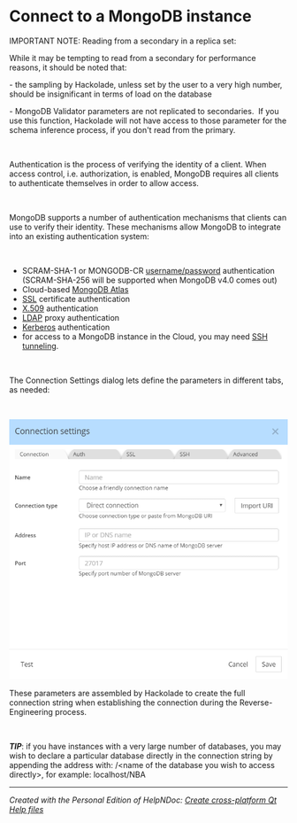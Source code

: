# Connect to a MongoDB instance

IMPORTANT NOTE: Reading from a secondary in a replica set:

While it may be tempting to read from a secondary for performance reasons, it should be noted that:

\- the sampling by Hackolade, unless set by the user to a very high number, should be insignificant in terms of load on the database

\- MongoDB Validator parameters are not replicated to secondaries.&nbsp; If you use this function, Hackolade will not have access to those parameter for the schema inference process, if you don't read from the primary.

&nbsp;

Authentication is the process of verifying the identity of a client. When access control, i.e. authorization, is enabled, MongoDB requires all clients to authenticate themselves in order to allow access.

&nbsp;

MongoDB supports a number of authentication mechanisms that clients can use to verify their identity. These mechanisms allow MongoDB to integrate into an existing authentication system:

&nbsp;

* SCRAM-SHA-1 or MONGODB-CR [username/password](<Usernamepassword.md>) authentication (SCRAM-SHA-256 will be supported when MongoDB v4.0 comes out)
* Cloud-based [MongoDB Atlas](<MongoDBAtlas.md>)
* [SSL](<SSL.md>) certificate authentication
* [X.509](<X509.md>) authentication
* [LDAP](<LDAP.md>) proxy authentication
* [Kerberos](<Kerberos.md>) authentication
* for access to a MongoDB instance in the Cloud, you may need [SSH tunneling](<SSH.md>).

&nbsp;

The Connection Settings dialog lets define the parameters in different tabs, as needed: &nbsp;

&nbsp;

![Image](<lib/Rev-Eng%20Connection%20settings%20-%20Direct.png>)

These parameters are assembled by Hackolade to create the full connection string when establishing the connection during the Reverse-Engineering process.

&nbsp;

***TIP***: if you have instances with a very large number of databases, you may wish to declare a particular database directly in the connection string by appending the address with: /\<name of the database you wish to access directly\>, for example: localhost/NBA


***
_Created with the Personal Edition of HelpNDoc: [Create cross-platform Qt Help files](<https://www.helpndoc.com/feature-tour/create-help-files-for-the-qt-help-framework>)_

